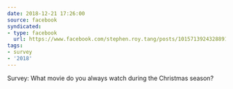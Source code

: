 ```yaml
---
date: 2018-12-21 17:26:00
source: facebook
syndicated:
- type: facebook
  url: https://www.facebook.com/stephen.roy.tang/posts/10157139243288912
tags:
- survey
- '2018'
---
```


Survey: What movie do you always watch during the Christmas season?